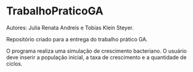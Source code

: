 # TrabalhoPraticoGA
Autores: Julia Renata Andreis e Tobias Klein Steyer.

Repositório criado para a entrega do trabalho prático GA.

O programa realiza uma simulação de crescimento bacteriano. O usuário deve inserir a população inicial, a taxa de crescimento e a quantidade de ciclos.
